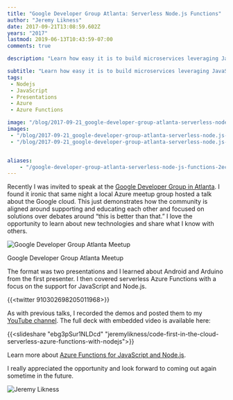 ```yaml
---
title: "Google Developer Group Atlanta: Serverless Node.js Functions"
author: "Jeremy Likness"
date: 2017-09-21T13:08:59.602Z
years: "2017"
lastmod: 2019-06-13T10:43:59-07:00
comments: true

description: "Learn how easy it is to build microservices leveraging JavaScript and Node.js with Azure Functions, Logic Apps, and Application Insights."

subtitle: "Learn how easy it is to build microservices leveraging JavaScript and Node.js with Azure Functions, Logic Apps, and Application Insights."
tags:
 - Nodejs 
 - JavaScript 
 - Presentations 
 - Azure 
 - Azure Functions 

image: "/blog/2017-09-21_google-developer-group-atlanta-serverless-node.js-functions/images/1.jpeg" 
images:
 - "/blog/2017-09-21_google-developer-group-atlanta-serverless-node.js-functions/images/1.jpeg" 
 - "/blog/2017-09-21_google-developer-group-atlanta-serverless-node.js-functions/images/2.gif" 


aliases:
    - "/google-developer-group-atlanta-serverless-node-js-functions-2ec8d987a4b1"
---
```


Recently I was invited to speak at the [Google Developer Group in Atlanta](https://www.meetup.com/gdg-atlanta/events/239234548/). I found it ironic that same night a local Azure meetup group hosted a talk about the Google cloud. This just demonstrates how the community is aligned around supporting and educating each other and focused on solutions over debates around “this is better than that.” I love the opportunity to learn about new technologies and share what I know with others.

![Google Developer Group Atlanta Meetup](/blog/2017-09-21_google-developer-group-atlanta-serverless-node.js-functions/images/1.jpeg)
<figcaption>Google Developer Group Atlanta Meetup</figcaption>

The format was two presentations and I learned about Android and Arduino from the first presenter. I then covered serverless Azure Functions with a focus on the support for JavaScript and Node.js.

{{<twitter 910302698205011968>}}

As with previous talks, I recorded the demos and posted them to my <i class="fab fa-youtube"></i> [YouTube channel](https://www.youtube.com/user/MrLikness). The full deck with embedded video is available here:

{{<slideshare "ebg3pSur1NLDcd" "jeremylikness/code-first-in-the-cloud-serverless-azure-functions-with-nodejs">}}

Learn more about [Azure Functions for JavaScript and Node.js](https://jlik.me/bgb).

I really appreciated the opportunity and look forward to coming out again sometime in the future.

![Jeremy Likness](/blog/2017-09-21_google-developer-group-atlanta-serverless-node.js-functions/images/2.gif)
